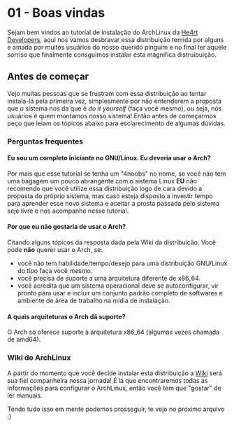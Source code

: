# 01 - Boas vindas

Sejam bem vindos ao tutorial de instalação do ArchLinux da [He4rt Developers](discord.io/He4rt), aqui nos vamos desbravar essa distribuição temida por alguns e amada por muitos usuários do nosso querido pinguim e no final ter aquele sorriso que finalmente consguimos instalar esta magnifica distruibuição.

## Antes de começar

Vejo muitas pessoas que se frustram com essa distribuição ao tentar instala-lá pela primeira vez, simplesmente por não entenderem a proposta que o sistema nos da que é *do it yourself* (faça você mesmo), ou seja, nós usuários é quem montamos nosso sistema! Então antes de começarmos peço que leiam os tópicos abaixo para esclarecimento de algumas dúvidas.

### Perguntas frequentes

#### Eu sou um completo iniciante no GNU/Linux. Eu deveria usar o Arch?

Por mais que esse tutorial se tenha um "4noobs" no nome, se você não tem uma bagagem um pouco abrangente com o sistema Linux **EU** não recomendo que você utilize essa distribuição logo de cara devido a proposta do próprio sistema, mas caso esteja disposto a investir tempo para aprender esse novo sistema e aceitar a prosta passada pelo sistema seje livre e nos acompanhe nesse tutorial.

#### Por que eu não gostaria de usar o Arch?

Citando alguns tópicos da resposta dada pela Wiki da distribuição. Você pode **não** querer usar o Arch, se:

* você não tem habilidade/tempo/desejo para uma distribuição GNU/Linux do tipo faça você mesmo.
* você precisa de suporte a uma arquitetura diferente de x86_64.
* você acredita que um sistema operacional deve se autoconfigurar, vir pronto para usar e incluir um conjunto padrão completo de softwares e ambiente de área de trabalho na mídia de instalação.

#### A quais arquiteturas o Arch dá suporte?

O Arch só oferece suporte à arquitetura x86_64 (algumas vezes chamada de amd64).

### Wiki do ArchLinux

A partir do momento que você decide instalar esta distribuição a [Wiki](https://wiki.archlinux.org/index.php/Main_page_(Portugu%C3%AAs)) será sua fiel companheira nessa jornada! É lá que encontraremos todas as informações para configurar o ArchLinux, então você tem que "gostar" de ler manuais.

Tendo tudo isso em mente podemos prosseguir, te vejo no próximo arquivo :)
